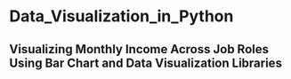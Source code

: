 # Data_Visualization_in_Python

## Visualizing Monthly Income Across Job Roles Using Bar Chart and Data Visualization Libraries
